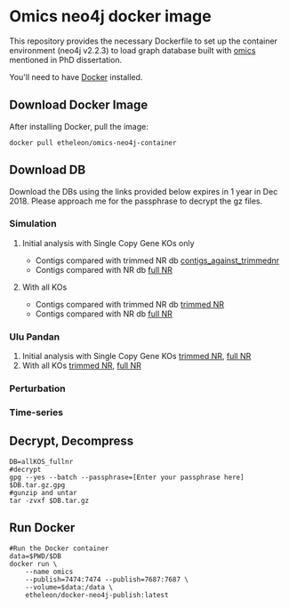 # Omics neo4j docker image

This repository provides the necessary Dockerfile to set up the container environment (neo4j v2.2.3) to load
graph database built with [omics](github.com/etheleon/omics) mentioned in PhD dissertation.

You'll need to have [Docker](https://docs.docker.com/engine/installation/) installed.

## Download Docker Image

After installing Docker, pull the image:

```
docker pull etheleon/omics-neo4j-container
```

## Download DB
Download the DBs using the links provided below expires in 1 year in Dec 2018. Please approach me for the passphrase to decrypt the gz files.

### Simulation

1. Initial analysis with Single Copy Gene KOs only
    * Contigs compared with trimmed NR db [contigs_against_trimmednr](https://s3-ap-southeast-1.amazonaws.com/thesis-neo4j-db/sim/contigs_against_trimmednr.tar.gz.gpg)
    * Contigs compared with NR db [full NR](https://s3-ap-southeast-1.amazonaws.com/thesis-neo4j-db/sim/contigs_against_fullnr.tar.gz.gpg)

2. With all KOs
    * Contigs compared with trimmed NR db [trimmed NR](https://s3-ap-southeast-1.amazonaws.com/thesis-neo4j-db/sim/allKOS_trimmednr.tar.gz.gpg)
    * Contigs compared with NR db [full NR](https://s3-ap-southeast-1.amazonaws.com/thesis-neo4j-db/sim/allKOS_fullnr.tar.gz.gpg)

### Ulu Pandan

1. Initial analysis with Single Copy Gene KOs [trimmed NR](), [full NR]()
2. With all KOs [trimmed NR](), [full NR]()

### Perturbation


### Time-series

## Decrypt, Decompress


```
DB=allKOS_fullnr
#decrypt
gpg --yes --batch --passphrase=[Enter your passphrase here] $DB.tar.gz.gpg
#gunzip and untar
tar -zvxf $DB.tar.gz
```

##  Run Docker

```
#Run the Docker container
data=$PWD/$DB
docker run \
    --name omics
    --publish=7474:7474 --publish=7687:7687 \
    --volume=$data:/data \
    etheleon/docker-neo4j-publish:latest
```


